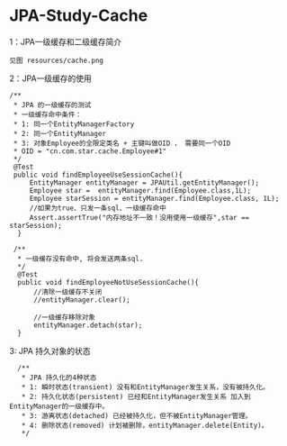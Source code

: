 # JPA-Study-Cache
1：JPA一级缓存和二级缓存简介
    
    见图 resources/cache.png
     
2：JPA一级缓存的使用

    /**
     * JPA 的一级缓存的测试
     * 一级缓存命中条件：
     * 1: 同一个EntityManagerFactory
     * 2: 同一个EntityManager
     * 3: 对象Employee的全限定类名 + 主键叫做OID ， 需要同一个OID
     * OID = "cn.com.star.cache.Employee#1"
     */
     @Test
     public void findEmployeeUseSessionCache(){
         EntityManager entityManager = JPAUtil.getEntityManager();
         Employee star =  entityManager.find(Employee.class,1L);
         Employee starSession = entityManager.find(Employee.class, 1L);
         //如果为true、只发一条sql、一级缓存命中
         Assert.assertTrue("内存地址不一致！没用使用一级缓存",star == starSession);
      }
    
     /**
      * 一级缓存没有命中, 将会发送两条sql.
      */
      @Test
      public void findEmployeeNotUseSessionCache(){
          //清除一级缓存不关闭
          //entityManager.clear();
    
          //一级缓存移除对象
          entityManager.detach(star);
      }

3: JPA 持久对象的状态

      /**
       * JPA 持久化的4种状态
       * 1: 瞬时状态(transient) 没有和EntityManager发生关系，没有被持久化。
       * 2: 持久化状态(persistent) 已经和EntityManager发生关系 加入到EntityManager的一级缓存中。
       * 3: 游离状态(detached) 已经被持久化，但不被EntityManager管理。
       * 4: 删除状态(removed) 计划被删除，entityManager.delete(Entity)。
       */